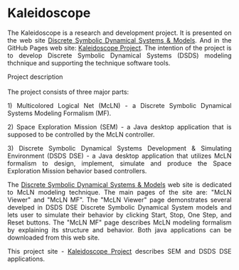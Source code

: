 # Kaleidoscope
<p align="justify">
The Kaleidoscope is a research and development project.
It is presented on the web site <a href="http://www.dsdsam.com/" target="_blank"  >Discrete Symbolic Dynamical Systems & Models</a>.
And in the GitHub Pages web site:  <a href="https://dsdsam.github.io/Kaleidoscope/" target="_blank" >Kaleidoscope Project</a>.
The intention of the project is to develop Discrete Symbolic Dynamical Systems (DSDS) modeling thchnique and supporting the technique software tools.
</p>
Project description
<br><br>
The project consists of three major parts: 
<p align="justify">
1) Multicolored Logical Net (McLN) - a Discrete Symbolic Dynamical Systems Modeling Formalism (MF).
  </p>
  <p align="justify">
2) Space Exploration Mission (SEM)  - a Java desktop application that is supposed to be controlled by
the McLN controller. 
  </p>
    <p align="justify">
3) Discrete Symbolic Dynamical Systems Development & Simulating Environment (DSDS DSE) -
a Java desktop application that utilizes McLN formalism to design, implement, simulate and produce the Space Exploration Mission
behavior based controllers.
</p> 

<p align="justify">
The <a href="http://www.dsdsam.com/" target="_blank"  >Discrete Symbolic Dynamical Systems & Models</a> web site is dedicated to McLN modeling technique.
The main pages of the site are: "McLN Viewer" and "McLN MF".
The "McLN Viewer" page demonstrates several develped in DSDS DSE Discrete Symbolic Dynamical System models
and lets user to simulate their behavior by clicking  Start, Stop, One Step, and Reset buttons.
The "McLN MF" page describes McLN modeling formalism by explaining its structure and behavior.
Both java applications can be downloaded from this web site.
</p> 

<p align="justify">
This project site - <a href="https://dsdsam.github.io/Kaleidoscope/" target="_blank" >Kaleidoscope Project</a> describes SEM and DSDS DSE applications.
</p>
